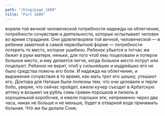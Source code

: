 ```yaml
---
path: "/blog/page_1609"
title: "Part 1609"
---
```


воряли той вечной человеческой потребности надежды на облегчение, потребности сочувствия и деятельности, которые испытывает человек во время страдания. Они удовлетворяли той вечной, человеческой — в ребенке заметной в самой первобытной форме — потребности потереть то место, которое ушибено. Ребенок убьется и тотчас же бежит в руки матери, няньки, для того чтоб ему поцеловали и потерли больное место, и ему делается легче, когда больное место потрут или поцелуют. Ребенок не верит, чтоб у сильнейших и мудрейших его не было средства помочь его боли. И надежда на облегчение, и выражение сочувствия в то время, как мать трет его шишку, утешают его. Доктора для Наташи были полезны тем, что они целовали и терли бобо, уверяя, что сейчас пройдет, ежели кучер съездит в Арбатскую аптеку и возьмет на рубль семь гривен порошков и пилюль в хорошенькой коробочке, и ежели порошки эти, непременно через два часа, никак не больше и не меньше, будет в отварной воде принимать больная.
Чтό же бы делали Соня, 
